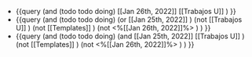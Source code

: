 - {{query (and (todo todo doing) [[Jan 26th, 2022]] [[Trabajos U]] ) }}
- {{query (and (todo todo doing)  (or [[Jan 25th, 2022]] )   (not [[Trabajos U]] ) (not [[Templates]] )  (not <%[[Jan 26th, 2022]]%> ) ) }}
- {{query (and (todo todo doing)  (and [[Jan 25th, 2022]]   [[Trabajos U]]  )   (not [[Templates]] )  (not <%[[Jan 26th, 2022]]%> ) ) }}